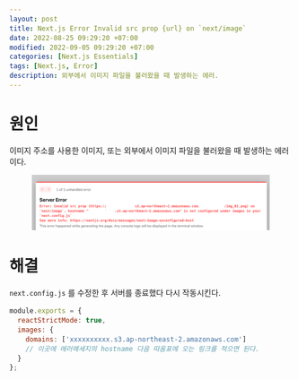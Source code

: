 ```yaml
---
layout: post
title: Next.js Error Invalid src prop {url} on `next/image`
date: 2022-08-25 09:29:20 +07:00
modified: 2022-09-05 09:29:20 +07:00
categories: [Next.js Essentials]
tags: [Next.js, Error]
description: 외부에서 이미지 파일을 불러왔을 때 발생하는 에러.
---
```


# 원인

이미지 주소를 사용한 이미지, 또는 외부에서 이미지 파일을 불러왔을 때 발생하는 에러이다.

<figure>
<img src="./../../images/next-image-error2.png" alt="next-image-error1">
</figure>

# 해결

`next.config.js` 를 수정한 후 서버를 종료했다 다시 작동시킨다.

```js
module.exports = {
  reactStrictMode: true,
  images: {
    domains: ['xxxxxxxxxx.s3.ap-northeast-2.amazonaws.com']
    // 이곳에 에러메세지의 hostname 다음 따옴표에 오는 링크를 적으면 된다.
  }
};
```
